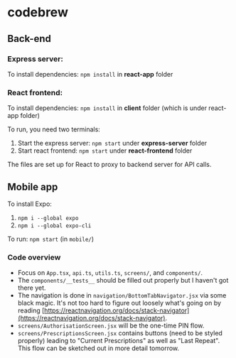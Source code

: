 # codebrew

## Back-end
### Express server:
To install dependencies:
`npm install`
in __react-app__ folder


### React frontend:
To install dependencies:
`npm install`
in __client__ folder (which is under react-app folder)

To run, you need two terminals:
1. Start the express server: `npm start` under __express-server__ folder
2. Start react frontend: `npm start` under __react-frontend__ folder

The files are set up for React to proxy to backend server for API calls.

## Mobile app
To install Expo:
1. `npm i --global expo`
2. `npm i --global expo-cli`
 
To run: `npm start` (in `mobile/`)

### Code overview
- Focus on `App.tsx`, `api.ts`, `utils.ts`, `screens/`, and `components/`.
- The `components/__tests__` should be filled out properly but I haven't got there yet.
- The navigation is done in `navigation/BottomTabNavigator.jsx` via some black magic.
It's not too hard to figure out loosely what's going on by reading [https://reactnavigation.org/docs/stack-navigator](https://reactnavigation.org/docs/stack-navigator).
- `screens/AuthorisationScreen.jsx` will be the one-time PIN flow.
- `screens/PrescriptionsScreen.jsx` contains buttons (need to be styled properly) leading to "Current Prescriptions" as
well as "Last Repeat". This flow can be sketched out in more detail tomorrow. 
